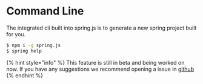 # Command Line

The integrated cli built into spring.js is to generate a new spring project built for you. 

```bash
$ npm i -g spring.js
$ spring help
```

{% hint style="info" %}
This feature is still in beta and being worked on now. If you have any suggestions we recommend opening a issue in [github](https://github.com/dan-online/spring.js/issues)
{% endhint %}

